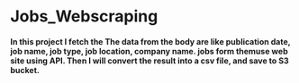 # Jobs_Webscraping
#### In this project I fetch the The data from the body are like publication date, job name, job type, job location, company name. jobs form themuse web site using API. Then I will convert the result into a csv file, and save to S3 bucket.
